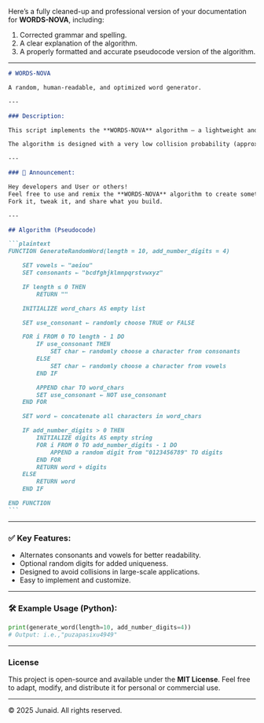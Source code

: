 Here’s a fully cleaned-up and professional version of your documentation for **WORDS-NOVA**, including:

1. Corrected grammar and spelling.
2. A clear explanation of the algorithm.
3. A properly formatted and accurate pseudocode version of the algorithm.

---

````markdown
# WORDS-NOVA

A random, human-readable, and optimized word generator.

---

### Description:

This script implements the **WORDS-NOVA** algorithm — a lightweight and efficient method for generating pronounceable, pseudo-random words. It does this by alternating between consonants and vowels to produce words that are easier to read and pronounce. Optionally, a specified number of random digits can be appended to the end of the word to increase uniqueness.

The algorithm is designed with a very low collision probability (approximately 1 in 2.5 trillion), making it suitable for generating user-friendly identifiers, product keys, referral codes, and more.

---

### 📢 Announcement:

Hey developers and User or others!  
Feel free to use and remix the **WORDS-NOVA** algorithm to create something awesome—or even better!
Fork it, tweak it, and share what you build.

---

## Algorithm (Pseudocode)

```plaintext
FUNCTION GenerateRandomWord(length = 10, add_number_digits = 4)

    SET vowels ← "aeiou"
    SET consonants ← "bcdfghjklmnpqrstvwxyz"

    IF length ≤ 0 THEN
        RETURN ""

    INITIALIZE word_chars AS empty list

    SET use_consonant ← randomly choose TRUE or FALSE

    FOR i FROM 0 TO length - 1 DO
        IF use_consonant THEN
            SET char ← randomly choose a character from consonants
        ELSE
            SET char ← randomly choose a character from vowels
        END IF

        APPEND char TO word_chars
        SET use_consonant ← NOT use_consonant
    END FOR

    SET word ← concatenate all characters in word_chars

    IF add_number_digits > 0 THEN
        INITIALIZE digits AS empty string
        FOR i FROM 0 TO add_number_digits - 1 DO
            APPEND a random digit from "0123456789" TO digits
        END FOR
        RETURN word + digits
    ELSE
        RETURN word
    END IF

END FUNCTION
```
````

---

### ✅ Key Features:

- Alternates consonants and vowels for better readability.
- Optional random digits for added uniqueness.
- Designed to avoid collisions in large-scale applications.
- Easy to implement and customize.

---

### 🛠 Example Usage (Python):

```python
print(generate_word(length=10, add_number_digits=4))
# Output: i.e.,"puzapasixu4949"
```

---

### License

This project is open-source and available under the **MIT License**.
Feel free to adapt, modify, and distribute it for personal or commercial use.

---

© 2025 Junaid. All rights reserved.

```